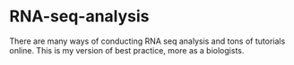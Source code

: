 # RNA-seq-analysis
There are many ways of conducting RNA seq analysis and tons of tutorials online. This is my version of best practice, more as a biologists.
